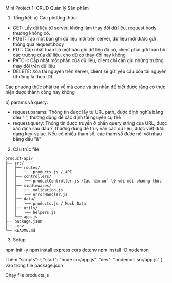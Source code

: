 Mini Project 1: CRUD Quản lý Sản phẩm

1) Tổng kết:
  a) Các phương thức:
  - GET: Lấy dữ liệu từ server, không làm thay đổi dữ liệu, request.body thường không có.
  - POST: Tạo một bản ghi dữ liệu mới trên server, dữ liệu mới được gửi thông qua request.body
  - PUT: Cập nhật toàn bộ một bản ghi dữ liệu đã có, client phải gửi toàn bộ các trường của dữ liệu, cho dù có thay đổi hay không
  - PATCH: Cập nhật một phần của dữ liệu, client chỉ cần gửi những trường thay đổi trên dữ liệu
  - DELETE: Xóa tài nguyên trên server, client sẽ gửi yêu cầu xóa tài nguyên (thường là theo ID)

  Các phương thức phải trả về mã code và tin nhắn để biết được rằng có thực hiện được thành công hay không

  b) params và query:
  - request.params: Thông tin được lấy từ URL path, được định nghĩa bằng dấu ":", thường dùng để xác định tài nguyên cụ thể
  - request.query: Thông tin được truyền ở phần query string của URL, được xác định sau dấu ?, thường dùng để truy vấn các dữ liệu, được viết đưới dạng key-value. Nếu có nhiều tham số, các tham số được nối với nhau bằng dấu "&"

2) Cấu trúc file

```
product-api/
├── src/
│   ├── routes/
│   │   └── products.js / API
│   ├── controllers/
│   │   └── productController.js /Các hàm xử  lý với mỗi phương thức
│   ├── middlewares/
│   │   ├── validation.js
│   │   └── errorHandler.js
│   ├── data/
│   │   └── products.js / Mock Data
│   ├── utils/
│   │   └── helpers.js
│   └── app.js
├── package.json
├── .env
└── README.md
```
3) Setup:

npm init -y
npm install express cors dotenv
npm install -D nodemon

Thêm "scripts": {
  "start": "node src/app.js",
  "dev": "nodemon src/app.js"
} vào trong file package.json

Chạy file products.js
